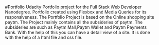 #Portfolio
Udacity Portfolio project for the Full Stack Web Developer Nanodegree. Portfolio created using Flexbox and Media Queries for its responsiveness.
The Portfolio Project is based on the Online shopping site paytm.
The Project mainly contains all the subsideries of paytm.
The subsideries are such as Paytm Mall,Paytm Wallet and Paytm Payments Bank.
With the help of this you can have a detail view of a site.
It is done with the help of a html file and css  file.
